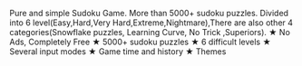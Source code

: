 Pure and simple Sudoku Game. More than 5000+ sudoku puzzles. Divided into 6 level(Easy,Hard,Very Hard,Extreme,Nightmare),There are also other 4 categories(Snowflake puzzles, Learning Curve, No Trick ,Superiors).
★ No Ads, Completely Free
★ 5000+ sudoku puzzles
★ 6 difficult levels
★ Several input modes
★ Game time and history 
★ Themes
